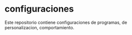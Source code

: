 # configuraciones
Este repositorio contiene configuraciones de programas, de personalizacion, comportamiento.
